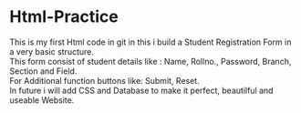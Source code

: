 # Html-Practice
This is my first Html code in git in this i build a Student Registration Form in a very basic structure.<br>
This form consist of student details like : Name, Rollno., Password, Branch, Section and Field.<br>
For Additional function buttons like: Submit, Reset.<br>
In future i will add CSS and Database to make it perfect, beautilful and useable Website.
